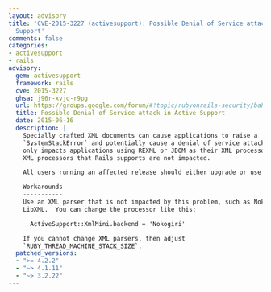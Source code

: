 ```yaml
---
layout: advisory
title: 'CVE-2015-3227 (activesupport): Possible Denial of Service attack in Active
  Support'
comments: false
categories:
- activesupport
- rails
advisory:
  gem: activesupport
  framework: rails
  cve: 2015-3227
  ghsa: j96r-xvjq-r9pg
  url: https://groups.google.com/forum/#!topic/rubyonrails-security/bahr2JLnxvk
  title: Possible Denial of Service attack in Active Support
  date: 2015-06-16
  description: |
    Specially crafted XML documents can cause applications to raise a
    `SystemStackError` and potentially cause a denial of service attack.  This
    only impacts applications using REXML or JDOM as their XML processor.  Other
    XML processors that Rails supports are not impacted.

    All users running an affected release should either upgrade or use one of the work arounds immediately.

    Workarounds
    -----------
    Use an XML parser that is not impacted by this problem, such as Nokogiri or
    LibXML.  You can change the processor like this:

      ActiveSupport::XmlMini.backend = 'Nokogiri'

    If you cannot change XML parsers, then adjust
    `RUBY_THREAD_MACHINE_STACK_SIZE`.
  patched_versions:
  - ">= 4.2.2"
  - "~> 4.1.11"
  - "~> 3.2.22"
---
```

